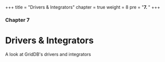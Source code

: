 +++
title = "Drivers & Integrators"
chapter = true
weight = 8
pre = "<b>7. </b>"
+++

### Chapter 7

# Drivers & Integrators

A look at GridDB's drivers and integrators

